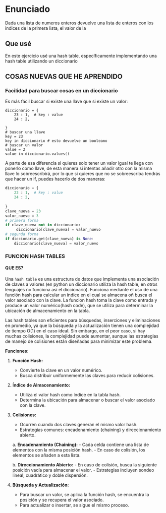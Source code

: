 # Enunciado
Dada una lista de numeros enteros devuelve una lista de enteros con los indices de la primera lista, el valor de la
## Que usé
En este ejercicio usé una hash table, específicamente implementando una hash table utilizando un diccionario
## COSAS NUEVAS QUE HE APRENDIDO
### Facilidad para buscar cosas en un diccionario
Es más fácil buscar si existe una llave que si existe un valor:
````python3
diccionario = {
    23 : 1,  # key : value
    24 : 2,
    
} 
# buscar una llave
key = 23
key in diccionario # esto devuelve un booleano
# buscar un valor
value = 2
value in diccionario.values()
````
A parte de esa diferencia si quieres solo tener un valor igual te llega con ponerlo como llave, de esta manera si intentas añadir otro con la misma llave lo sobreescribirá, por lo que si quieres que no se sobreescriba tendrás que hacer un if, puedes hacerlo de dos maneras:
````python
diccionario = {
    23 : 1,  # key : value
    24 : 2,
    
} 
clave_nueva = 23
valor_nuevo = 3
# primera forma
if clave_nueva not in diccionario:
     diccionario[clave_nueva] = valor_nuevo
# segunda forma
if diccionario.get(clave_nueva) is None:
    diccionario[clave_nueva] = valor_nuevo
````

### FUNCION HASH TABLES
#### QUE ES?
 Una `hash table` es una estructura de datos que implementa una asociación de  claves a valores (en python un diccionario utiliza la hash table, en otros lenguajes no funciona asi el diccionario).
Funciona mediante el uso de una función hash para calcular un índice en el cual se almacena oñ busca el valor asociado con la clave. La funcion hash toma la clave como entrada y produce un valor numérico(hash code), que se utiliza para determinar la ubicación de almacenamiento en la tabla.

Las hash tables son eficientes para búsquedas, inserciones y eliminaciones en promedio, ya que la búsqueda y la actualización tienen una complejidad de tiempo O(1) en el caso ideal. Sin embargo, en el peor caso, si hay muchas colisiones, la complejidad puede aumentar, aunque las estrategias de manejo de colisiones están diseñadas para minimizar este problema.


**Funciones:**

1. **Función Hash:**
   - Convierte la clave en un valor numérico.
   - Busca distribuir uniformemente las claves para reducir colisiones.

2. **Índice de Almacenamiento:**
   - Utiliza el valor hash como índice en la tabla hash.
   - Determina la ubicación para almacenar o buscar el valor asociado con la clave.

3. **Colisiones:**
   - Ocurren cuando dos claves generan el mismo valor hash.
   - Estrategias comunes: encadenamiento (chaining) y direccionamiento abierto.

    a. **Encadenamiento (Chaining):**
       - Cada celda contiene una lista de elementos con la misma posición hash.
       - En caso de colisión, los elementos se añaden a esta lista.

    b. **Direccionamiento Abierto:**
       - En caso de colisión, busca la siguiente posición vacía para almacenar el valor.
       - Estrategias incluyen sondeo lineal, cuadrático y doble dispersión.

4. **Búsqueda y Actualización:**
   - Para buscar un valor, se aplica la función hash, se encuentra la posición y se recupera el valor asociado.
   - Para actualizar o insertar, se sigue el mismo proceso.
